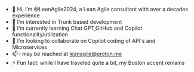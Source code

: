 - 👋 Hi, I’m @LeanAgile2024, a Lean Agile consultant with over a decades experience
- 👀 I’m interested in Trunk based development
- 🌱 I’m currently learning Chat GPT,GitHub and Copilot functionality/utilization
- 💞️ I’m looking to collaborate on Copilot coding of API's and Microservices
- 📫 I may be reached at leanagile@proton.me
- ⚡ Fun fact: while I have traveled quite a bit, my Boston accent remains

<!---
LeanAgile2024/LeanAgile2024 is a ✨ special ✨ repository because its `README.md` (this file) appears on your GitHub profile.
You can click the Preview link to take a look at your changes.
--->
